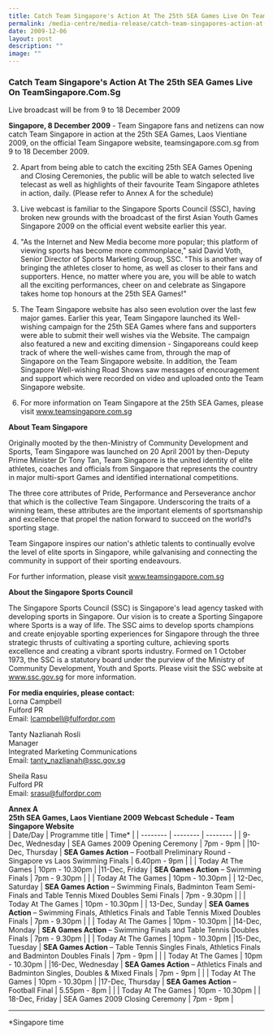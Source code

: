 ```yaml
---
title: Catch Team Singapore's Action At The 25th SEA Games Live On Team Singapore
permalink: /media-centre/media-release/catch-team-singapores-action-at-the-25th-sea-games-live-on-teamsingapore/
date: 2009-12-06
layout: post
description: ""
image: ""
---
```

### **Catch Team Singapore's Action At The 25th SEA Games Live On TeamSingapore.Com.Sg**

Live broadcast will be from 9 to 18 December 2009

**Singapore, 8 December 2009** - Team Singapore fans and netizens can now catch Team Singapore in action at the 25th SEA Games, Laos Vientiane 2009, on the official Team Singapore website, teamsingapore.com.sg from 9 to 18 December 2009.

2. Apart from being able to catch the exciting 25th SEA Games Opening and Closing Ceremonies, the public will be able to watch selected live telecast as well as highlights of their favourite Team Singapore athletes in action, daily. (Please refer to Annex A for the schedule)

3. Live webcast is familiar to the Singapore Sports Council (SSC), having broken new grounds with the broadcast of the first Asian Youth Games Singapore 2009 on the official event website earlier this year.

4. "As the Internet and New Media become more popular; this platform of viewing sports has become more commonplace," said David Voth, Senior Director of Sports Marketing Group, SSC. "This is another way of bringing the athletes closer to home, as well as closer to their fans and supporters. Hence, no matter where you are, you will be able to watch all the exciting performances, cheer on and celebrate as Singapore takes home top honours at the 25th SEA Games!"

5. The Team Singapore website has also seen evolution over the last few major games. Earlier this year, Team Singapore launched its Well-wishing campaign for the 25th SEA Games where fans and supporters were able to submit their well wishes via the Website. The campaign also featured a new and exciting dimension - Singaporeans could keep track of where the well-wishes came from, through the map of Singapore on the Team Singapore website. In addition, the Team Singapore Well-wishing Road Shows saw messages of encouragement and support which were recorded on video and uploaded onto the Team Singapore website.

6. For more information on Team Singapore at the 25th SEA Games, please visit www.teamsingapore.com.sg

**About Team Singapore**

Originally mooted by the then-Ministry of Community Development and Sports, Team Singapore was launched on 20 April 2001 by then-Deputy Prime Minister Dr Tony Tan, Team Singapore is the united identity of elite athletes, coaches and officials from Singapore that represents the country in major multi-sport Games and identified international competitions.

The three core attributes of Pride, Performance and Perseverance anchor that which is the collective Team Singapore. Underscoring the traits of a winning team, these attributes are the important elements of sportsmanship and excellence that propel the nation forward to succeed on the world?s sporting stage.

Team Singapore inspires our nation's athletic talents to continually evolve the level of elite sports in Singapore, while galvanising and connecting the community in support of their sporting endeavours.

For further information, please visit www.teamsingapore.com.sg

**About the Singapore Sports Council**

The Singapore Sports Council (SSC) is Singapore's lead agency tasked with developing sports in Singapore. Our vision is to create a Sporting Singapore where Sports is a way of life. The SSC aims to develop sports champions and create enjoyable sporting experiences for Singapore through the three strategic thrusts of cultivating a sporting culture, achieving sports excellence and creating a vibrant sports industry. Formed on 1 October 1973, the SSC is a statutory board under the purview of the Ministry of Community Development, Youth and Sports. Please visit the SSC website at www.ssc.gov.sg for more information.

**For media enquiries, please contact:**
<br>
Lorna Campbell
<br>
Fulford PR
<br>
Email: lcampbell@fulfordpr.com

Tanty Nazlianah Rosli
<br>
Manager
<br>
Integrated Marketing Communications
<br>
Email: tanty_nazlianah@ssc.gov.sg

Sheila Rasu
<br>
Fulford PR
<br>
Email: srasu@fulfordpr.com

**Annex A**
<br>
**25th SEA Games, Laos Vientiane 2009 Webcast Schedule - Team Singapore Website**
<br>
| Date/Day | Programme title | Time* |
| -------- | -------- | -------- |
| 9-Dec, Wednesday | SEA Games 2009 Opening Ceremony | 7pm - 9pm |
|10-Dec, Thursday | **SEA Games Action** – Football Preliminary Round - Singapore vs Laos Swimming Finals | 6.40pm - 9pm |
| | Today At The Games | 10pm - 10.30pm |
|11-Dec, Friday | **SEA Games Action** – Swimming Finals | 7pm - 9.30pm |
| | Today At The Games | 10pm - 10.30pm |
| 12-Dec, Saturday | **SEA Games Action** – Swimming Finals, Badminton Team Semi-Finals and Table Tennis Mixed Doubles Semi Finals | 7pm - 9.30pm |
| | Today At The Games | 10pm - 10.30pm |
| 13-Dec, Sunday | **SEA Games Action** – Swimming Finals, Athletics Finals and Table Tennis Mixed Doubles Finals | 7pm - 9.30pm |
| | Today At The Games | 10pm - 10.30pm |
|14-Dec, Monday | **SEA Games Action** – Swimming Finals and Table Tennis Doubles Finals | 7pm - 9.30pm |
| | Today At The Games | 10pm - 10.30pm |
|15-Dec, Tuesday | **SEA Games Action** – Table Tennis Singles Finals, Athletics Finals and Badminton Doubles Finals | 7pm - 9pm |
| | Today At The Games | 10pm - 10.30pm |
|16-Dec, Wednesday | **SEA Games Action** – Athletics Finals and Badminton Singles, Doubles & Mixed Finals | 7pm - 9pm |
| | Today At The Games | 10pm - 10.30pm |
|17-Dec, Thursday | **SEA Games Action** – Football Final | 5.55pm - 8pm |
| | Today At The Games | 10pm - 10.30pm |
| 18-Dec, Friday | SEA Games 2009 Closing Ceremony | 7pm - 9pm |
_________________________________________________________
*Singapore time